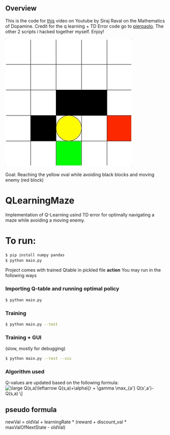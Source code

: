 ## Overview


This is the code for [this](https://youtu.be/-vhYoS3751g) video on Youtube by Siraj Raval on the Mathematics of Dopamine. Credit for the q learning + TD Error code go to [pierpaolo](https://github.com/PierpaoloLucarelli/QLearningMaze). The other 2 scripts i hacked together myself. Enjoy!


![q-learning td error](https://raw.githubusercontent.com/PierpaoloLucarelli/QLearningMaze/master/qlearn2.gif)

Goal: Reaching the yellow oval while avoiding black blocks and moving enemy (red block)

# QLearningMaze

Implementation of Q-Learning usind TD error for optimally navigating a maze while avoiding a moving enemy.

# To run:
```sh
$ pip install numpy pandas
$ python main.py
```
Project comes with trained Qtable in pickled file **action**
You may run in the following ways
### Importing Q-table and running optimal policy
```sh
$ python main.py
```
### Training
```sh
$ python main.py --test
```
### Training + GUI
(slow, mostly for debugging)
```sh
$ python main.py --test --vis
```
### Algorithm used
Q-values are updated based on the following formula:
<img src="http://latex.codecogs.com/gif.latex?\inline&space;\dpi{200}&space;\large&space;Q(s,a)\leftarrow&space;Q(s,a)&plus;\alpha\[r&space;&plus;&space;\gamma&space;\max_{a'}&space;Q(s',a')-Q(s,a)&space;\]" title="\large Q(s,a)\leftarrow Q(s,a)+\alpha\[r + \gamma \max_{a'} Q(s',a')-Q(s,a) \]" />

## pseudo formula

newVal = oldVal + learningRate * (reward + discount_val * maxValOfNextState - oldVal)
